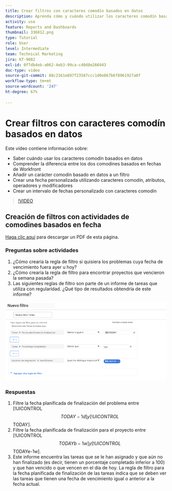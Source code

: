 ```yaml
---
title: Crear filtros con caracteres comodín basados en datos
description: Aprenda cómo y cuándo utilizar los caracteres comodín basados en datos y cómo crear un filtro basado en la fecha actual.
activity: use
feature: Reports and Dashboards
thumbnail: 336812.png
type: Tutorial
role: User
level: Intermediate
team: Technical Marketing
jira: KT-9082
exl-id: 0f7db4eb-a062-4eb3-99ca-c40d8e266943
doc-type: video
source-git-commit: 88c2161e897f23587ccc1d0e867b6f8961927a0f
workflow-type: tm+mt
source-wordcount: '247'
ht-degree: 67%

---
```


# Crear filtros con caracteres comodín basados en datos

Este vídeo contiene información sobre:

* Saber cuándo usar los caracteres comodín basados en datos
* Comprender la diferencia entre los dos comodines basados en fechas de Workfront
* Añadir un carácter comodín basado en datos a un filtro
* Crear una fecha personalizada utilizando caracteres comodín, atributos, operadores y modificadores
* Crear un intervalo de fechas personalizado con caracteres comodín

>[!VIDEO](https://video.tv.adobe.com/v/336812/?quality=12&learn=on)


## Creación de filtros con actividades de comodines basados en fecha

[Haga clic aquí](/help/assets/create-filters-with-date-based-wildcards-activities.pdf) para descargar un PDF de esta página.

### Preguntas sobre actividades

1. ¿Cómo crearía la regla de filtro si quisiera los problemas cuya fecha de vencimiento fuera ayer u hoy?
1. ¿Cómo crearía la regla de filtro para encontrar proyectos que vencieron la semana pasada?
1. Las siguientes reglas de filtro son parte de un informe de tareas que utiliza con regularidad. ¿Qué tipo de resultados obtendría de este informe?

![Una imagen de la pantalla para crear un filtro de tareas con un carácter comodín basado en datos](assets/date-wildcard-answer-1.png)

### Respuestas

1. Filtre la fecha planificada de finalización del problema entre [!UICONTROL $$TODAY-1d] y [!UICONTROL $$TODAY].
1. Filtre la fecha planificada de finalización para el proyecto entre [!UICONTROL $$TODAYb-1w] y [!UICONTROL $$TODAYe-1w].
1. Este informe encuentra las tareas que se le han asignado y que aún no han finalizado (es decir, tienen un porcentaje completado inferior a 100) y que han vencido o que vencen en el día de hoy. La regla de filtro para la fecha planificada de finalización de las tareas indica que se deben ver las tareas que tienen una fecha de vencimiento igual o anterior a la fecha actual.
